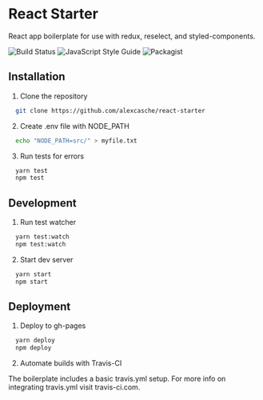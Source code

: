 # React Starter

React app boilerplate for use with redux, reselect, and styled-components.

![Build Status][Travis-shield] ![JavaScript Style Guide][Prettier-shield] ![Packagist][MIT-shield]

## Installation

1.  Clone the repository

```bash
  git clone https://github.com/alexcasche/react-starter
```

2.  Create .env file with NODE_PATH

```bash
  echo "NODE_PATH=src/" > myfile.txt
```

3.  Run tests for errors

```bash
  yarn test
  npm test
```

## Development

1.  Run test watcher

```bash
  yarn test:watch
  npm test:watch
```

2.  Start dev server

```bash
  yarn start
  npm start
```

## Deployment

1.  Deploy to gh-pages

```bash
  yarn deploy
  npm deploy
```

2.  Automate builds with Travis-CI

The boilerplate includes a basic travis.yml setup.  For more info on integrating travis.yml visit travis-ci.com.


[//]: <References>

[Travis-shield]: <https://travis-ci.com/alexcasche/react-starter.svg?branch=master>
[Prettier-shield]: <https://img.shields.io/badge/code_style-prettier-ff69b4.svg?style=flat-circle>
[MIT-shield]: <https://img.shields.io/packagist/l/doctrine/orm.svg>
